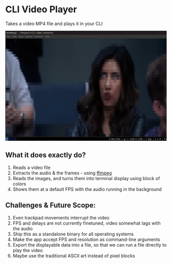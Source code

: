 # CLI Video Player
Takes a video MP4 file and plays it in your CLI

![Sample showing a clip of Brooklyn 99 playing in the terminal](resources/scrn-2025-03-30-23-02-22.png)

## What it does exactly do?

1. Reads a video file
2. Extracts the audio & the frames - using [ffmpeg](https://www.ffmpeg.org/)
3. Reads the images, and turns them into terminal display using block of colors
4. Shows them at a default FPS with the audio running in the background

## Challenges & Future Scope:
1. Even trackpad movements interrupt the video
2. FPS and delays are not currently finetuned, video somewhat lags with the audio
3. Ship this as a standalone binary for all operating systems
4. Make the app accept FPS and resolution as command-line arguments
5. Export the displayable data into a file, so that we can run a file directly to play the video
6. Maybe use the traditional ASCII art instead of pixel blocks